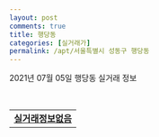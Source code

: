 ```yaml
---
layout: post
comments: true
title: 행당동
categories: [실거래가]
permalink: /apt/서울특별시 성동구 행당동
---
```


2021년 07월 05일 행당동 실거래 정보

<script type="text/javascript">
  google.charts.load('current', {'packages':['corechart']});
  google.charts.setOnLoadCallback(drawChart);

  function drawChart() {
    var data = google.visualization.arrayToDataTable([['거래일', '매매', '전월세', '전매'], ['20-07', 52, 148, 0], ['20-08', 34, 125, 0], ['20-09', 19, 92, 0], ['20-10', 21, 98, 0], ['20-11', 39, 134, 0], ['20-12', 35, 111, 0], ['21-01', 42, 139, 0], ['21-02', 14, 102, 0], ['21-03', 14, 104, 0], ['21-04', 21, 75, 0], ['21-05', 32, 76, 0], ['21-06', 9, 55, 0], ['21-07', 0, 2, 0]]);

    var options = {
      title: '최근 유형별 거래량 추이',
      legend: { position: 'bottom' }
    };

    var chart = new google.visualization.LineChart(document.getElementById('columnchart_material'));
    chart.draw(data, (options));
  }
</script>

<div id="columnchart_material" style="width: 95%; margin-left: -35px; display: block"></div>
<br>
<table>
  <tr>
    <td colspan="4" style="font-weight: bold;"><a href="https://search.naver.com/search.naver?query=행당동 실거래정보없음">실거래정보없음</a></td>
  </tr>
    
</table>
    